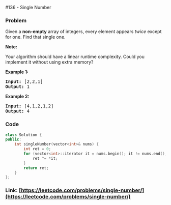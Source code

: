 #136 - Single Number

### Problem
<p>Given a <strong>non-empty</strong>&nbsp;array of integers, every element appears <em>twice</em> except for one. Find that single one.</p>

<p><strong>Note:</strong></p>

<p>Your algorithm should have a linear runtime complexity. Could you implement it without using extra memory?</p>

<p><strong>Example 1:</strong></p>

<pre>
<strong>Input:</strong> [2,2,1]
<strong>Output:</strong> 1
</pre>

<p><strong>Example 2:</strong></p>

<pre>
<strong>Input:</strong> [4,1,2,1,2]
<strong>Output:</strong> 4
</pre>


### Code
```cpp
class Solution {
public:
    int singleNumber(vector<int>& nums) {
        int ret = 0;
        for (vector<int>::iterator it = nums.begin(); it != nums.end(); it++) {
            ret ^= *it;
        }
        return ret;
    }
};
```
### Link: [https://leetcode.com/problems/single-number/](https://leetcode.com/problems/single-number/)
